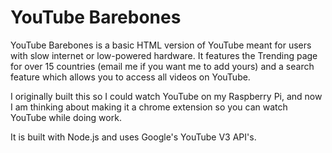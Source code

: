 # YouTube Barebones

YouTube Barebones is a basic HTML version of YouTube meant for users with slow internet or low-powered hardware. It features the Trending page for over 15 countries (email me if you want me to add yours) and a search feature which allows you to access all videos on YouTube.

I originally built this so I could watch YouTube on my Raspberry Pi, and now I am thinking about making it a chrome extension so you can watch YouTube while doing work.

It is built with Node.js and uses Google's YouTube V3 API's.
